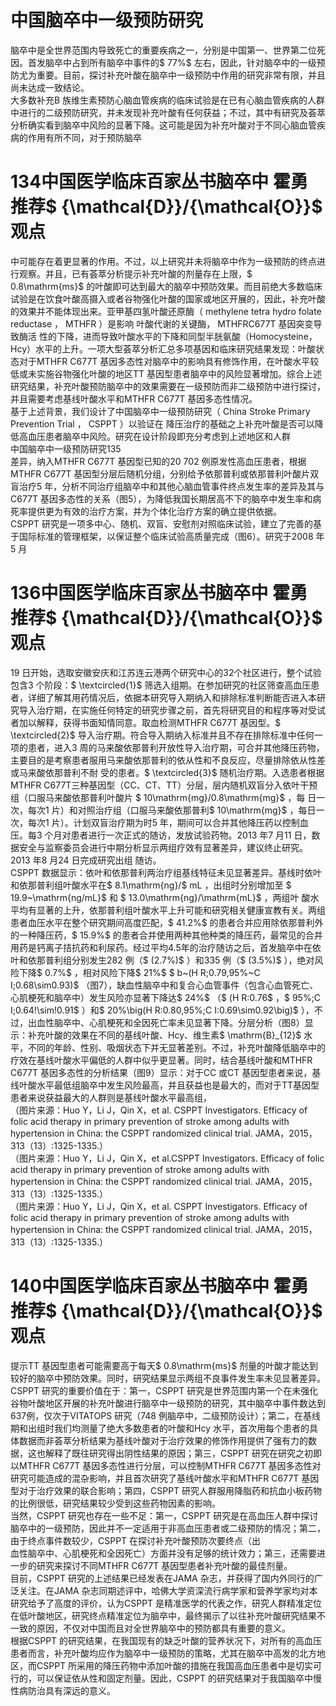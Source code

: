 # 中国脑卒中一级预防研究  
脑卒中是全世界范围内导致死亡的重要疾病之一，分别是中国第一、世界第二位死因。首发脑卒中占到所有脑卒中事件的$ 77\%$  左右，因此，针对脑卒中的一级预防尤为重要。目前，探讨补充叶酸在脑卒中一级预防中作用的研究非常有限，并且尚未达成一致结论。  
大多数补充B 族维生素预防心脑血管疾病的临床试验是在已有心脑血管疾病的人群中进行的二级预防研究，并未发现补充叶酸有任何获益；不过，其中有研究及荟萃分析确实看到脑卒中风险的显著下降。这可能是因为补充叶酸对于不同心脑血管疾病的作用有所不同，对于预防脑卒  
# 134中国医学临床百家丛书脑卒中  霍勇 推荐$ {\mathcal{D}}/{\mathcal{O}}$    观点  
中可能存在着更显著的作用。不过，以上研究并未将脑卒中作为一级预防的终点进行观察。并且，已有荟萃分析提示补充叶酸的剂量存在上限，$ 0.8\mathrm{ms}$    的叶酸即可达到最大的脑卒中预防效果。而目前绝大多数临床试验是在饮食叶酸高摄入或者谷物强化叶酸的国家或地区开展的，因此，补充叶酸的效果并不能体现出来。亚甲基四氢叶酸还原酶（ methylene tetra hydro folate reductase ， MTHFR ）是影响   叶酸代谢的关键酶， MTHFRC677T  基因突变导致酶活 性的下降，进而导致叶酸水平的下降和同型半胱氨酸（Homocysteine，Hcy）水平的上升。一项大型荟萃分析汇总多项基因和临床研究结果发现：叶酸状态对于MTHFR C677T 基因多态性对脑卒中的影响具有修饰作用，在叶酸水平较低或未实施谷物强化叶酸的地区TT 基因型患者脑卒中的风险显著增加。综合上述研究结果，补充叶酸预防脑卒中的效果需要在一级预防而非二级预防中进行探讨，并且需要考虑基线叶酸水平和MTHFR C677T 基因多态性情况。  
基于上述背景，我们设计了中国脑卒中一级预防研究（ China Stroke Primary Prevention Trial ， CSPPT ）以验证在 降压治疗的基础之上补充叶酸是否可以降低高血压患者脑卒中风险。研究在设计阶段即充分考虑到上述地区和人群  
中国脑卒中一级预防研究135  
差异，纳入MTHFR C677T 基因型已知的20 702 例原发性高血压患者，根据MTHFR C677T 基因型分层后随机分组，分别给予依那普利或依那普利叶酸片双盲治疗5 年，分析不同治疗组脑卒中和其他心脑血管事件终点发生率的差异及其与C677T 基因多态性的关系（图5），为降低我国长期居高不下的脑卒中发生率和病死率提供更为有效的治疗方案，并为个体化治疗方案的确立提供依据。  
CSPPT 研究是一项多中心、随机、双盲、安慰剂对照临床试验，建立了完善的基于国际标准的管理框架，以保证整个临床试验高质量完成（图6）。研究于2008 年5 月  
# 136中国医学临床百家丛书脑卒中  霍勇 推荐$ {\mathcal{D}}/{\mathcal{O}}$    观点  
19 日开始，选取安徽安庆和江苏连云港两个研究中心的32个社区进行，整个试验包含3 个阶段：$ \textcircled{1}$    筛选入组期。在参加研究的社区筛查高血压患者，详细了解其用药情况后，依据本研究导入期纳入和排除标准判断能否进入本研究导入治疗期，在实施任何特定的研究步骤之前，首先将研究目的和程序等对受试者加以解释，获得书面知情同意。取血检测MTHFR C677T 基因型。$ \textcircled{2}$    导入治疗期。符合导入期纳入标准并且不存在排除标准中任何一项的患者，进入3 周的马来酸依那普利开放性导入治疗期，可合并其他降压药物，主要目的是考察患者服用马来酸依那普利的依从性和不良反应，尽量排除依从性差或马来酸依那普利不耐 受的患者。$ \textcircled{3}$    随机治疗期。入选患者根据MTHFR C677T三种基因型（CC、CT、TT）分层，层内随机双盲分入依叶干预组（口服马来酸依那普利叶酸片 $ 10\mathrm{mg}/0.8\mathrm{mg}$     ，每 日一次，每次1 片）和对照治疗组（口服马来酸依那普利$ 10\mathrm{mg}$    ，每日一次，每次1 片）。计划双盲治疗期为时5 年，期间可以合并其他降压药以控制血压。每3 个月对患者进行一次正式的随访，发放试验药物。2013 年7 月11 日，数据安全与监察委员会进行中期分析显示两组疗效有显著差异，建议终止研究。2013 年8 月24 日完成研究出组 随访。  
CSPPT 数据显示：依叶和依那普利两治疗组基线特征未见显著差异。基线时依叶和依那普利组叶酸水平在$ 8.1\mathrm{ng}/$ mL ，出组时分别增加至 $ 19.9~\mathrm{ng/mL}$     和 $ 13.0\mathrm{ng}/\mathrm{mL}$     ，两组叶 酸水平均有显著的上升，依那普利组叶酸水平上升可能和研究相关健康宣教有关。两组患者血压水平在整个研究期间高度匹配，$ 41.2\%$  的患者合并应用除依那普利外的一种降压药，$ 15.9\%$  的患者合并使用两种其他种类的降压药，最常见的合并用药是钙离子拮抗药和利尿药。经过平均4.5年的治疗随访之后，首发脑卒中在依叶和依那普利组分别发生282 例（$ (2.7\%)$ ）和335 例（$ (3.5\%)$ ），绝对风险下降$ 0.7\%$ ，相对风险下降$ 21\%$  $ b~(H R;0.79,95\%~C I;0.68\sim0.93)$ （图7），缺血性脑卒中和复合心血管事件（包含心血管死亡、心肌梗死和脑卒中）发生风险亦显著下降达$ 24\%$ （$ (H R:0.76$ ，$ 95\%\;C I;0.64\!\sim\!0.91$ ）和$ 20\%\big(H R:0.80,95\%\;C I:0.69\sim0.92\big)$ ），不过，出血性脑卒中、心肌梗死和全因死亡率未见显著下降。分层分析（图8）显示：补充叶酸的效果在不同的基线叶酸、Hcy、维生素$ \mathrm{B}_{12}$     水平，不同的年龄、性别、吸烟状态下并无显著差别。不过，补充叶酸降低脑卒中的疗效在基线叶酸水平偏低的人群中似乎更显著。同时，结合基线叶酸和MTHFR C677T 基因多态性的分析结果（图9）显示：对于CC 或CT 基因型患者来说，基线叶酸水平最低组脑卒中发生风险最高，并且获益也是最大的，而对于TT基因型患者来说获益最大的人群则是基线叶酸水平最高组，  
（图片来源：Huo Y，Li J，Qin X，et al. CSPPT Investigators. Efficacy of  folic acid therapy in primary prevention of stroke among adults with hypertension in  China: the CSPPT randomized clinical trial. JAMA，2015，313（13）:1325-1335.）  
（图片来源：Huo Y，Li J，Qin X，et al.CSPPT Investigators. Efficacy of  folic acid therapy in primary prevention of stroke among adults with hypertension in  China: the CSPPT randomized clinical trial. JAMA，2015，313（13）:1325-1335.）  
（图片来源：Huo Y，Li J，Qin X，et al. CSPPT Investigators. Efficacy of  folic acid therapy in primary prevention of stroke among adults with hypertension in  China: the CSPPT randomized clinical trial. JAMA，2015，313（13）:1325-1335.）  
# 140中国医学临床百家丛书脑卒中  霍勇 推荐$ {\mathcal{D}}/{\mathcal{O}}$    观点  
提示TT 基因型患者可能需要高于每天$ 0.8\mathrm{ms}$     剂量的叶酸才能达到较好的脑卒中预防效果。同时，研究结果显示两组不良事件发生率未见显著差异。  
CSPPT 研究的重要价值在于：第一，CSPPT 研究是世界范围内第一个在未强化谷物叶酸地区开展的补充叶酸进行脑卒中一级预防的研究，其中脑卒中事件数达到637例，仅次于VITATOPS 研究（748 例脑卒中，二级预防设计）；第二，在基线期和出组时我们均测量了绝大多数患者的叶酸和Hcy 水平，首次用每个患者的具体数据而非荟萃分析结果为基线叶酸对于治疗效果的修饰作用提供了强有力的数据，这也解释了既往研究得出阴性结果的原因；第三，CSPPT 研究在研究之初即以MTHFR C677T 基因多态性进行分层，可以控制MTHFR C677T 基因多态性对研究可能造成的混杂影响，并且首次研究了基线叶酸水平和MTHFR C677T 基因型对于治疗效果的联合影响；第四，CSPPT 研究人群服用降脂药和抗血小板药物的比例很低，研究结果较少受到这些药物因素的影响。  
当然，CSPPT 研究也存在一些不足：第一，CSPPT 研究是在高血压人群中探讨脑卒中的一级预防，因此并不一定适用于非高血压患者或二级预防的情况；第二，由于终点事件数较少，CSPPT 在探讨补充叶酸预防次要终点（出  
血性脑卒中、心肌梗死和全因死亡）方面并没有足够的统计效力；第三，还需要进一步的研究来探讨不同MTHFR C677T 基因型患者补充叶酸的最佳剂量。  
目前，CSPPT 研究的上述结果已经发表在JAMA 杂志，并获得了国内外同行的广泛关注。在JAMA 杂志同期述评中，哈佛大学资深流行病学家和营养学家均对本研究给予了高度的评价，认为CSPPT 是精准医学的代表之作，研究人群精准定位在低叶酸地区，研究终点精准定位为脑卒中，最终揭示了以往补充叶酸研究结果不一致的原因，不仅对中国而且对全世界脑卒中的预防都具有重要的意义。  
根据CSPPT 的研究结果，在我国现有的缺乏叶酸的营养状况下，对所有的高血压患者而言，补充叶酸均应作为脑卒中一级预防的策略，尤其在脑卒中高发的北方地区，而CSPPT 所采用的降压药物中添加叶酸的措施在我国高血压患者中是切实可行的，可以保证依从性和固定剂量。因此，CSPPT 的研究结果对于我国脑卒中慢性病防治具有深远的意义。  
